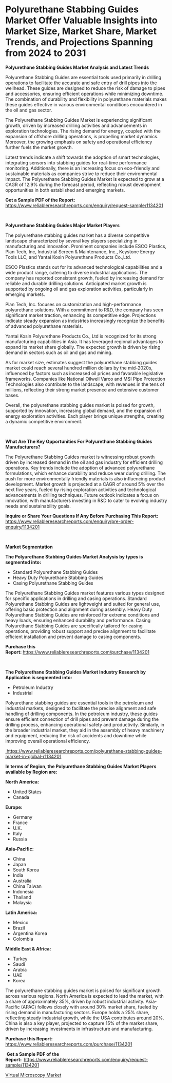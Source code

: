 <p><h1>Polyurethane Stabbing Guides Market Offer Valuable Insights into Market Size, Market Share, Market Trends, and Projections Spanning from 2024 to 2031</h1></p><p><strong>Polyurethane Stabbing Guides Market Analysis and Latest Trends</strong></p>
<p><p>Polyurethane Stabbing Guides are essential tools used primarily in drilling operations to facilitate the accurate and safe entry of drill pipes into the wellhead. These guides are designed to reduce the risk of damage to pipes and accessories, ensuring efficient operations while minimizing downtime. The combination of durability and flexibility in polyurethane materials makes these guides effective in various environmental conditions encountered in the oil and gas sector.</p><p>The Polyurethane Stabbing Guides Market is experiencing significant growth, driven by increased drilling activities and advancements in exploration technologies. The rising demand for energy, coupled with the expansion of offshore drilling operations, is propelling market dynamics. Moreover, the growing emphasis on safety and operational efficiency further fuels the market growth.</p><p>Latest trends indicate a shift towards the adoption of smart technologies, integrating sensors into stabbing guides for real-time performance monitoring. Additionally, there is an increasing focus on eco-friendly and sustainable materials as companies strive to reduce their environmental impact. The Polyurethane Stabbing Guides Market is expected to grow at a CAGR of 12.9% during the forecast period, reflecting robust development opportunities in both established and emerging markets.</p></p>
<p><strong>Get a Sample PDF of the Report:&nbsp;</strong> <a href="https://www.reliableresearchreports.com/enquiry/request-sample/1134201?utm_campaign=1581&utm_medium=2&utm_source=Github&utm_content=ia&utm_term=27122024&utm_id=polyurethane-stabbing-guides">https://www.reliableresearchreports.com/enquiry/request-sample/1134201</a></p>
<p>&nbsp;</p>
<p><strong>Polyurethane Stabbing Guides Major Market Players</strong></p>
<p><p>The polyurethane stabbing guides market has a diverse competitive landscape characterized by several key players specializing in manufacturing and innovation. Prominent companies include ESCO Plastics, Plan Tech, Inc, Industrial Screen & Maintenance, Inc., Keystone Energy Tools LLC, and Yantai Kosin Polyurethane Products Co.,Ltd.</p><p>ESCO Plastics stands out for its advanced technological capabilities and a wide product range, catering to diverse industrial applications. The company has reported consistent growth, fueled by increasing demand for reliable and durable drilling solutions. Anticipated market growth is supported by ongoing oil and gas exploration activities, particularly in emerging markets.</p><p>Plan Tech, Inc. focuses on customization and high-performance polyurethane solutions. With a commitment to R&D, the company has seen significant market traction, enhancing its competitive edge. Projections indicate steady expansion as industries increasingly recognize the benefits of advanced polyurethane materials.</p><p>Yantai Kosin Polyurethane Products Co., Ltd is recognized for its strong manufacturing capabilities in Asia. It has leveraged regional advantages to expand its market share globally. The expected growth is driven by rising demand in sectors such as oil and gas and mining.</p><p>As for market size, estimates suggest the polyurethane stabbing guides market could reach several hundred million dollars by the mid-2020s, influenced by factors such as increased oil prices and favorable legislative frameworks. Companies like National Oilwell Varco and MSI Pipe Protection Technologies also contribute to the landscape, with revenues in the tens of millions, reflecting their strong market presence and extensive customer bases.</p><p>Overall, the polyurethane stabbing guides market is poised for growth, supported by innovation, increasing global demand, and the expansion of energy exploration activities. Each player brings unique strengths, creating a dynamic competitive environment.</p></p>
<p>&nbsp;</p>
<p><strong>What Are The Key Opportunities For Polyurethane Stabbing Guides Manufacturers?</strong></p>
<p><p>The Polyurethane Stabbing Guides market is witnessing robust growth driven by increased demand in the oil and gas industry for efficient drilling operations. Key trends include the adoption of advanced polyurethane formulations, which enhance durability and reduce wear during drilling. The push for more environmentally friendly materials is also influencing product development. Market growth is projected at a CAGR of around 5% over the next five years, fueled by rising exploration activities and technological advancements in drilling techniques. Future outlook indicates a focus on innovation, with manufacturers investing in R&D to cater to evolving industry needs and sustainability goals.</p></p>
<p><strong>Inquire or Share Your Questions If Any Before Purchasing This Report:</strong> <a href="https://www.reliableresearchreports.com/enquiry/pre-order-enquiry/1134201?utm_campaign=1581&utm_medium=2&utm_source=Github&utm_content=ia&utm_term=27122024&utm_id=polyurethane-stabbing-guides">https://www.reliableresearchreports.com/enquiry/pre-order-enquiry/1134201</a></p>
<p>&nbsp;</p>
<p><strong>Market Segmentation</strong></p>
<p><strong>The Polyurethane Stabbing Guides Market Analysis by types is segmented into:</strong></p>
<p><ul><li>Standard Polyurethane Stabbing Guides</li><li>Heavy Duty Polyurethane Stabbing Guides</li><li>Casing Polyurethane Stabbing Guides</li></ul></p>
<p><p>The Polyurethane Stabbing Guides market features various types designed for specific applications in drilling and casing operations. Standard Polyurethane Stabbing Guides are lightweight and suited for general use, offering basic protection and alignment during assembly. Heavy Duty Polyurethane Stabbing Guides are reinforced for extreme conditions and heavy loads, ensuring enhanced durability and performance. Casing Polyurethane Stabbing Guides are specifically tailored for casing operations, providing robust support and precise alignment to facilitate efficient installation and prevent damage to casing components.</p></p>
<p><strong>Purchase this Report:&nbsp;</strong><a href="https://www.reliableresearchreports.com/purchase/1134201?utm_campaign=1581&utm_medium=2&utm_source=Github&utm_content=ia&utm_term=27122024&utm_id=polyurethane-stabbing-guides">https://www.reliableresearchreports.com/purchase/1134201</a></p>
<p>&nbsp;</p>
<p><strong>The Polyurethane Stabbing Guides Market Industry Research by Application is segmented into:</strong></p>
<p><ul><li>Petroleum Industry</li><li>Industrial</li></ul></p>
<p><p>Polyurethane stabbing guides are essential tools in the petroleum and industrial markets, designed to facilitate the precise alignment and safe handling of drilling components. In the petroleum industry, these guides ensure efficient connection of drill pipes and prevent damage during the drilling process, enhancing operational safety and productivity. Similarly, in the broader industrial market, they aid in the assembly of heavy machinery and equipment, reducing the risk of accidents and downtime while improving overall operational efficiency.</p></p>
<p><a href="https://www.reliableresearchreports.com/polyurethane-stabbing-guides-market-in-global-r1134201?utm_campaign=1581&utm_medium=2&utm_source=Github&utm_content=ia&utm_term=27122024&utm_id=polyurethane-stabbing-guides">&nbsp;https://www.reliableresearchreports.com/polyurethane-stabbing-guides-market-in-global-r1134201</a></p>
<p><strong>In terms of Region, the Polyurethane Stabbing Guides Market Players available by Region are:</strong></p>
<p>
    <p> <strong> North America: </strong>
        <ul>
            <li>United States</li>
            <li>Canada</li>
        </ul>
        </p> 
    <p> <strong> Europe: </strong>
        <ul>
            <li>Germany</li>
            <li>France</li>
            <li>U.K.</li>
            <li>Italy</li>
            <li>Russia</li>
        </ul>
        </p> 
    <p> <strong> Asia-Pacific: </strong>
        <ul>
            <li>China</li>
            <li>Japan</li>
            <li>South Korea</li>
            <li>India</li>
            <li>Australia</li>
            <li>China Taiwan</li>
            <li>Indonesia</li>
            <li>Thailand</li>
            <li>Malaysia</li>
        </ul>
        </p> 
    <p> <strong> Latin America: </strong>
        <ul>
            <li>Mexico</li>
            <li>Brazil</li>
            <li>Argentina Korea</li>
            <li>Colombia</li>
        </ul>
        </p> 
    <p> <strong> Middle East & Africa: </strong>
        <ul>
            <li>Turkey</li>
            <li>Saudi</li>
            <li>Arabia</li>
            <li>UAE</li>
            <li>Korea</li>
        </ul>
    </p>
    </p>
<p><p>The polyurethane stabbing guides market is poised for significant growth across various regions. North America is expected to lead the market, with a share of approximately 35%, driven by robust industrial activity. Asia-Pacific (APAC) follows closely with around 30% market share, fueled by rising demand in manufacturing sectors. Europe holds a 25% share, reflecting steady industrial growth, while the USA contributes around 20%. China is also a key player, projected to capture 15% of the market share, driven by increasing investments in infrastructure and manufacturing.</p></p>
<p><strong>Purchase this Report: </strong><a href="https://www.reliableresearchreports.com/purchase/1134201?utm_campaign=1581&utm_medium=2&utm_source=Github&utm_content=ia&utm_term=27122024&utm_id=polyurethane-stabbing-guides">https://www.reliableresearchreports.com/purchase/1134201</a></p>
<p>&nbsp;<strong>Get a Sample PDF of the Report:&nbsp;&nbsp;</strong><a href="https://www.reliableresearchreports.com/enquiry/request-sample/1134201?utm_campaign=1581&utm_medium=2&utm_source=Github&utm_content=ia&utm_term=27122024&utm_id=polyurethane-stabbing-guides">https://www.reliableresearchreports.com/enquiry/request-sample/1134201</a></p>
<p><strong></strong></p>
<p><p><a href="https://github.com/mookiesville/Market-Research-Report-List-1/blob/main/virtual-microscopy-market.md?utm_campaign=1581&utm_medium=2&utm_source=Github&utm_content=ia&utm_term=27122024&utm_id=polyurethane-stabbing-guides">Virtual Microscopy Market</a></p></p>